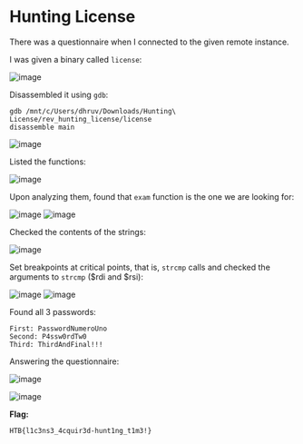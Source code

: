 # Hunting License

There was a questionnaire when I connected to the given remote instance.

I was given a binary called `license`:

![image](https://github.com/user-attachments/assets/3bfe36d4-1ec7-470d-9dc7-ea08c9e1eff9)

Disassembled it using `gdb`:

```
gdb /mnt/c/Users/dhruv/Downloads/Hunting\ License/rev_hunting_license/license
disassemble main
```

![image](https://github.com/user-attachments/assets/d3264696-bd9b-4e8f-b270-6f085e120618)

Listed the functions:

![image](https://github.com/user-attachments/assets/70d16504-ac1f-4eb4-84a5-06202065daa7)

Upon analyzing them, found that `exam` function is the one we are looking for:

![image](https://github.com/user-attachments/assets/c05f5141-4449-47b3-8ee1-39c1db56a670)
![image](https://github.com/user-attachments/assets/93dfab2a-a30e-4b84-893a-91efa7412acd)

Checked the contents of the strings:

![image](https://github.com/user-attachments/assets/a921ceef-773e-4dd1-bbaa-9dfbd103921b)

Set breakpoints at critical points, that is, `strcmp` calls and checked the arguments to `strcmp` ($rdi and $rsi):

![image](https://github.com/user-attachments/assets/1a5f7439-93e6-4bc2-a77d-a943a47c6eec)
![image](https://github.com/user-attachments/assets/0e98d0c1-f7b5-4676-a936-4d316608e1de)

Found all 3 passwords:

```
First: PasswordNumeroUno
Second: P4ssw0rdTw0
Third: ThirdAndFinal!!!
```

Answering the questionnaire:

![image](https://github.com/user-attachments/assets/57e0a2a9-1156-46aa-a81e-b01bda08e346)

![image](https://github.com/user-attachments/assets/50b3eb03-c91a-48cf-8c30-49a09a27bccf)


**Flag:**

```
HTB{l1c3ns3_4cquir3d-hunt1ng_t1m3!}
```
